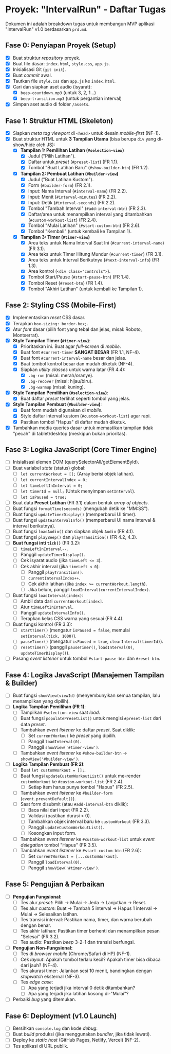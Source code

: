 # Proyek: "IntervalRun" - Daftar Tugas

Dokumen ini adalah breakdown tugas untuk membangun MVP aplikasi "IntervalRun" v1.0 berdasarkan `prd.md`.

## Fase 0: Penyiapan Proyek (Setup)

- [x] Buat struktur *repository* proyek.
- [x] Buat file dasar: `index.html`, `style.css`, `app.js`.
- [x] Inisialisasi Git (`git init`).
- [x] Buat *commit* awal.
- [x] Tautkan file `style.css` dan `app.js` ke `index.html`.
- [x] Cari dan siapkan aset audio (isyarat):
    - [x] `beep-countdown.mp3` (untuk 3, 2, 1...)
    - [x] `beep-transition.mp3` (untuk pergantian interval)
- [x] Simpan aset audio di folder `/assets`.

## Fase 1: Struktur HTML (Skeleton)

- [x] Siapkan *meta tag viewport* di `<head>` untuk desain *mobile-first* (NF-1).
- [x] Buat struktur HTML untuk **3 Tampilan Utama** (bisa berupa `div` yang di-show/hide oleh JS):
    - [x] **Tampilan 1: Pemilihan Latihan (`#selection-view`)**
        - [x] Judul ("Pilih Latihan").
        - [x] Daftar untuk *preset* (`#preset-list`) (FR 1.1).
        - [x] Tombol "Buat Latihan Baru" (`#show-builder-btn`) (FR 1.2).
    - [x] **Tampilan 2: Pembuat Latihan (`#builder-view`)**
        - [x] Judul ("Buat Latihan Kustom").
        - [x] Form (`#builder-form`) (FR 2.1).
        - [x] Input: Nama Interval (`#interval-name`) (FR 2.2).
        - [x] Input: Menit (`#interval-minutes`) (FR 2.2).
        - [x] Input: Detik (`#interval-seconds`) (FR 2.2).
        - [x] Tombol "Tambah Interval" (`#add-interval-btn`) (FR 2.3).
        - [x] Daftar/area untuk menampilkan interval yang ditambahkan (`#custom-workout-list`) (FR 2.4).
        - [x] Tombol "Mulai Latihan" (`#start-custom-btn`) (FR 2.6).
        - [x] Tombol "Kembali" (untuk kembali ke Tampilan 1).
    - [x] **Tampilan 3: Timer (`#timer-view`)**
        - [x] Area teks untuk Nama Interval Saat Ini (`#current-interval-name`) (FR 3.1).
        - [x] Area teks untuk Timer Hitung Mundur (`#current-timer`) (FR 3.1).
        - [x] Area teks untuk Interval Berikutnya (`#next-interval-info`) (FR 1.3).
        - [x] Area kontrol (`<div class="controls">`).
        - [x] Tombol Start/Pause (`#start-pause-btn`) (FR 1.4).
        - [x] Tombol Reset (`#reset-btn`) (FR 1.4).
        - [x] Tombol "Akhiri Latihan" (untuk kembali ke Tampilan 1).

## Fase 2: Styling CSS (Mobile-First)

- [x] Implementasikan *reset* CSS dasar.
- [x] Terapkan `box-sizing: border-box;`.
- [x] Atur *font* dasar (pilih font yang tebal dan jelas, misal: Roboto, Montserrat).
- [x] **Style Tampilan Timer (`#timer-view`)**:
    - [x] Prioritaskan ini. Buat agar *full-screen* di *mobile*.
    - [x] Buat font `#current-timer` **SANGAT BESAR** (FR 1.1, NF-4).
    - [x] Buat font `#current-interval-name` besar dan jelas.
    - [x] Buat tombol kontrol besar dan mudah diketuk (NF-4).
    - [x] Siapkan *utility classes* untuk warna latar (FR 4.4):
        - [x] `.bg-run` (misal: merah/oranye).
        - [x] `.bg-recover` (misal: hijau/biru).
        - [x] `.bg-warmup` (misal: kuning).
- [x] **Style Tampilan Pemilihan (`#selection-view`)**:
    - [x] Buat daftar *preset* terlihat seperti tombol yang jelas.
- [x] **Style Tampilan Pembuat (`#builder-view`)**:
    - [x] Buat form mudah digunakan di *mobile*.
    - [x] Style daftar interval kustom (`#custom-workout-list`) agar rapi.
    - [x] Pastikan tombol "Hapus" di daftar mudah diketuk.
- [x] Tambahkan media queries dasar untuk memastikan tampilan tidak "pecah" di tablet/desktop (meskipun bukan prioritas).

## Fase 3: Logika JavaScript (Core Timer Engine)

- [ ] Inisialisasi elemen DOM (querySelectorAll/getElementById).
- [ ] Buat variabel *state* (status) global:
    - [ ] `let currentWorkout = [];` (Array berisi objek latihan).
    - [ ] `let currentIntervalIndex = 0;`
    - [ ] `let timeLeftInInterval = 0;`
    - [ ] `let timerId = null;` (Untuk menyimpan `setInterval`).
    - [ ] `let isPaused = true;`
- [ ] Buat data **Preset Latihan** (FR 3.1) dalam bentuk *array of objects*.
- [ ] Buat fungsi `formatTime(seconds)` (mengubah detik ke "MM:SS").
- [ ] Buat fungsi `updateTimerDisplay()` (memperbarui UI timer).
- [ ] Buat fungsi `updateIntervalInfo()` (memperbarui UI nama interval & interval berikutnya).
- [ ] Buat fungsi `loadAudio()` dan siapkan objek `Audio` (FR 4.1).
- [ ] Buat fungsi `playBeep()` dan `playTransition()` (FR 4.2, 4.3).
- [ ] **Buat fungsi inti `tick()`** (FR 3.2):
    - [ ] `timeLeftInInterval--`.
    - [ ] Panggil `updateTimerDisplay()`.
    - [ ] Cek isyarat audio (jika `timeLeft <= 3`).
    - [ ] Cek akhir interval (jika `timeLeft < 0`):
        - [ ] Panggil `playTransition()`.
        - [ ] `currentIntervalIndex++`.
        - [ ] Cek akhir latihan (jika `index >= currentWorkout.length`).
        - [ ] Jika belum, panggil `loadInterval(currentIntervalIndex)`.
- [ ] Buat fungsi `loadInterval(index)`:
    - [ ] Ambil data dari `currentWorkout[index]`.
    - [ ] Atur `timeLeftInInterval`.
    - [ ] Panggil `updateIntervalInfo()`.
    - [ ] Terapkan kelas CSS warna yang sesuai (FR 4.4).
- [ ] Buat fungsi kontrol (FR 3.3):
    - [ ] `startTimer()` (mengatur `isPaused = false`, memulai `setInterval(tick, 1000)`).
    - [ ] `pauseTimer()` (mengatur `isPaused = true`, `clearInterval(timerId)`).
    - [ ] `resetTimer()` (panggil `pauseTimer()`, `loadInterval(0)`, `updateTimerDisplay()`).
- [ ] Pasang *event listener* untuk tombol `#start-pause-btn` dan `#reset-btn`.

## Fase 4: Logika JavaScript (Manajemen Tampilan & Builder)

- [ ] Buat fungsi `showView(viewId)` (menyembunyikan semua tampilan, lalu menampilkan yang dipilih).
- [ ] **Logika Tampilan Pemilihan (FR 1)**:
    - [ ] Tampilkan `#selection-view` saat *load*.
    - [ ] Buat fungsi `populatePresetList()` untuk mengisi `#preset-list` dari data *preset*.
    - [ ] Tambahkan *event listener* ke daftar *preset*. Saat diklik:
        - [ ] Set `currentWorkout` ke *preset* yang dipilih.
        - [ ] Panggil `loadInterval(0)`.
        - [ ] Panggil `showView('#timer-view')`.
    - [ ] Tambahkan *event listener* ke `#show-builder-btn` -> `showView('#builder-view')`.
- [ ] **Logika Tampilan Pembuat (FR 2)**:
    - [ ] Buat `let customWorkout = [];`.
    - [ ] Buat fungsi `updateCustomWorkoutList()` untuk me-render `customWorkout` ke `#custom-workout-list` (FR 2.4).
        - [ ] Setiap item harus punya tombol "Hapus" (FR 2.5).
    - [ ] Tambahkan *event listener* ke `#builder-form` (`event.preventDefault()`).
    - [ ] Saat form disubmit (atau `#add-interval-btn` diklik):
        - [ ] Baca nilai dari input (FR 2.2).
        - [ ] Validasi (pastikan durasi > 0).
        - [ ] Tambahkan objek interval baru ke `customWorkout` (FR 3.3).
        - [ ] Panggil `updateCustomWorkoutList()`.
        - [ ] Kosongkan input form.
    - [ ] Tambahkan *event listener* ke `#custom-workout-list` untuk *event delegation* tombol "Hapus" (FR 3.5).
    - [ ] Tambahkan *event listener* ke `#start-custom-btn` (FR 2.6):
        - [ ] Set `currentWorkout = [...customWorkout]`.
        - [ ] Panggil `loadInterval(0)`.
        - [ ] Panggil `showView('#timer-view')`.

## Fase 5: Pengujian & Perbaikan

- [ ] **Pengujian Fungsional:**
    - [ ] Tes alur *preset*: Pilih -> Mulai -> Jeda -> Lanjutkan -> Reset.
    - [ ] Tes alur *custom*: Buat -> Tambah 5 interval -> Hapus 1 interval -> Mulai -> Selesaikan latihan.
    - [ ] Tes transisi interval: Pastikan nama, timer, dan warna berubah dengan benar.
    - [ ] Tes akhir latihan: Pastikan timer berhenti dan menampilkan pesan "Selesai" (FR 3.2).
    - [ ] Tes audio: Pastikan *beep* 3-2-1 dan transisi berfungsi.
- [ ] **Pengujian Non-Fungsional:**
    - [ ] Tes di *browser mobile* (Chrome/Safari di HP) (NF-1).
    - [ ] Cek *layout*: Apakah tombol terlalu kecil? Apakah timer bisa dibaca dari jauh? (NF-4).
    - [ ] Tes akurasi timer: Jalankan sesi 10 menit, bandingkan dengan *stopwatch* eksternal (NF-3).
    - [ ] Tes *edge case*:
        - [ ] Apa yang terjadi jika interval 0 detik ditambahkan?
        - [ ] Apa yang terjadi jika latihan kosong di-"Mulai"?
- [ ] Perbaiki *bug* yang ditemukan.

## Fase 6: Deployment (v1.0 Launch)

- [ ] Bersihkan `console.log` dan kode *debug*.
- [ ] Buat *build* produksi (jika menggunakan *bundler*, jika tidak lewati).
- [ ] Deploy ke *static host* (GitHub Pages, Netlify, Vercel) (NF-2).
- [ ] Tes aplikasi di URL publik.